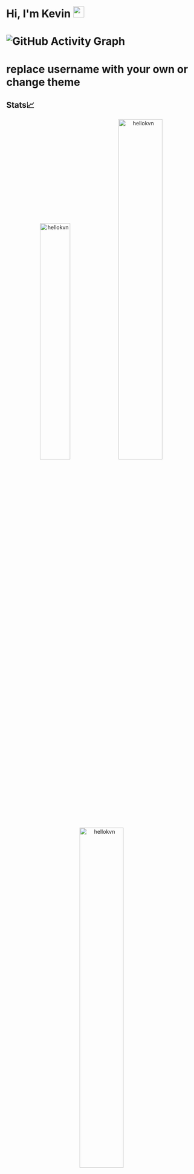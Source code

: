 # Hi, I'm Kevin <img src="https://github.com/TheDudeThatCode/TheDudeThatCode/blob/master/Assets/Hi.gif" width="29px">
# ![GitHub Activity Graph](https://activity-graph.herokuapp.com/graph?username=hellokvn&theme=dracula&hide_border=true)
# replace username with your own or change theme 
## Stats📈
<p align="center">
<img width="40%" src="https://github-readme-stats.vercel.app/api/top-langs?username=hellokvn&show_icons=true&theme=dracula&title_color=ff8000&text_color=ffffff&bg_color=6a6a6a&locale=en&layout=compact&hide_border=true" alt="hellokvn" />
<img width="48%" src="https://github-readme-stats.vercel.app/api?username=hellokvn&show_icons=true&theme=dracula&title_color=ff8000&text_color=ffffff&bg_color=6a6a6a&locale=en&hide_border=true" alt="hellokvn" />
<img width="48%" src="https://github-readme-streak-stats.herokuapp.com/?user=hellokvn&theme=highcontrast&hide_border=true" alt="hellokvn" />
</p>